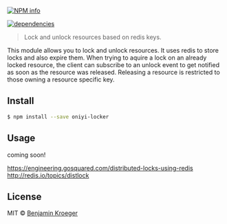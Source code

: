 [![NPM info](https://nodei.co/npm/oniyi-locker.png?downloads=true)](https://nodei.co/npm/oniyi-locker.png?downloads=true)

[![dependencies](https://david-dm.org/benkroeger/oniyi-locker.png)](https://david-dm.org/benkroeger/oniyi-locker.png)

> Lock and unlock resources based on redis keys.

This module allows you to lock and unlock resources. It uses redis to store locks and also expire them.
When trying to aquire a lock on an already locked resource, the client can subscribe to an unlock event to get notified as soon as the resource was released.
Releasing a resource is restricted to those owning a resource specific key.

## Install

```sh
$ npm install --save oniyi-locker
```

## Usage
coming soon!


https://engineering.gosquared.com/distributed-locks-using-redis
http://redis.io/topics/distlock

## License

MIT © [Benjamin Kroeger]()


[npm-image]: https://badge.fury.io/js/oniyi-locker.svg
[npm-url]: https://npmjs.org/package/oniyi-locker

